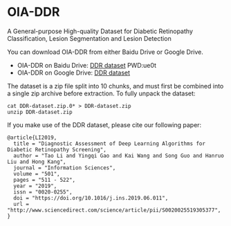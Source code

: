 # OIA-DDR

A General-purpose High-quality Dataset for Diabetic Retinopathy Classification, Lesion Segmentation and Lesion Detection

You can download OIA-DDR from either Baidu Drive or Google Drive.

- OIA-DDR on Baidu Drive: [DDR dataset](https://pan.baidu.com/s/1560JK2pzxTN9Ny1TcmNasQ "悬停显示") PWD:ue0t
- OIA-DDR on Google Drive: [DDR dataset](https://drive.google.com/drive/folders/1z6tSFmxW_aNayUqVxx6h6bY4kwGzUTEC "悬停显示")

The dataset is a zip file split into 10 chunks, and must first be combined into a single zip archive before extraction. To fully unpack the dataset:

```shell
cat DDR-dataset.zip.0* > DDR-dataset.zip
unzip DDR-dataset.zip
```

If you make use of the DDR dataset, please cite our following paper:

    @article{LI2019,
      title = "Diagnostic Assessment of Deep Learning Algorithms for Diabetic Retinopathy Screening",
      author = "Tao Li and Yingqi Gao and Kai Wang and Song Guo and Hanruo Liu and Hong Kang",
      journal = "Information Sciences",
      volume = "501",
      pages = "511 - 522",
      year = "2019",
      issn = "0020-0255",
      doi = "https://doi.org/10.1016/j.ins.2019.06.011",
      url = "http://www.sciencedirect.com/science/article/pii/S0020025519305377",
    }

